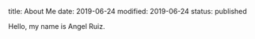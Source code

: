 title: About Me
date: 2019-06-24
modified: 2019-06-24
status: published

Hello, my name is Angel Ruiz.